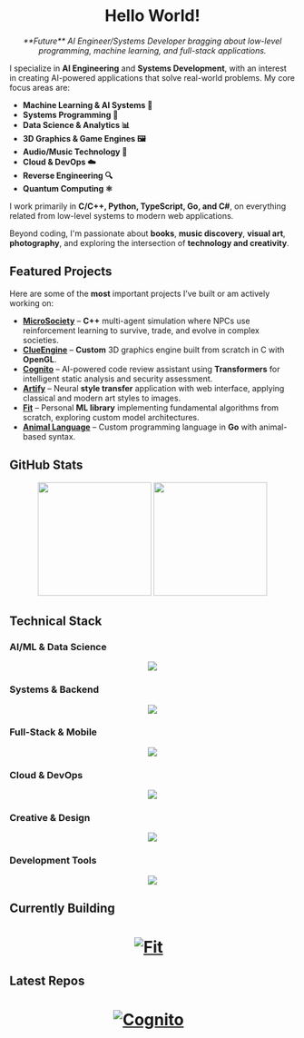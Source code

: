 <h1 align="center">Hello World!</h1>

<p align="center">
  <em> **Future** AI Engineer/Systems Developer bragging about low-level programming, machine learning, and full-stack applications.</em>
</p>

I specialize in **AI Engineering** and **Systems Development**, with an interest in creating AI-powered applications that solve real-world problems. My core focus areas are:

- **Machine Learning & AI Systems 🤖**
- **Systems Programming 🔧**
- **Data Science & Analytics 📊**
- **3D Graphics & Game Engines 🖼️**
- **Audio/Music Technology 🎵**
- **Cloud & DevOps ☁️**
- **Reverse Engineering 🔍**
- **Quantum Computing ⚛️**

I work primarily in **C/C++, Python, TypeScript, Go, and C#**, on everything related from low-level systems to modern web applications.

Beyond coding, I'm passionate about **books**, **music discovery**, **visual art**, **photography**, and exploring the intersection of **technology and creativity**.

## Featured Projects

Here are some of the **most** important projects I’ve built or am actively working on:

- **[MicroSociety](https://github.com/Klus3kk/microsociety)** – **C++** multi-agent simulation where NPCs use reinforcement learning to survive, trade, and evolve in complex societies.
- **[ClueEngine](https://github.com/Klus3kk/clueengine)** – **Custom** 3D graphics engine built from scratch in C with **OpenGL**.
- **[Cognito](https://github.com/Klus3kk/cognito)** – AI-powered code review assistant using **Transformers** for intelligent static analysis and security assessment.
- **[Artify](https://github.com/Klus3kk/artify)** – Neural **style transfer** application with web interface, applying classical and modern art styles to images.
- **[Fit](https://github.com/Klus3kk/fit)** – Personal **ML library** implementing fundamental algorithms from scratch, exploring custom model architectures.
- **[Animal Language](https://github.com/animal-lang/animal)** – Custom programming language in **Go** with animal-based syntax.


## GitHub Stats

<p align="center">
  <img height=200 src="https://github-readme-stats.vercel.app/api?username=Klus3kk&theme=tokyonight&hide=issues,contribs,prs" />
  <img height=200 src="https://github-readme-stats.vercel.app/api/top-langs?username=Klus3kk&layout=compact&langs_count=8&card_width=320&theme=tokyonight" />
</p>

## Technical Stack

### AI/ML & Data Science
<p align="center">
  <a href="https://skillicons.dev">
    <img src="https://skillicons.dev/icons?i=python,tensorflow,pytorch,opencv,sklearn,anaconda,r" />
  </a>
</p>

### Systems & Backend
<p align="center">
  <a href="https://skillicons.dev">
    <img src="https://skillicons.dev/icons?i=c,cpp,go,rust,cmake,nodejs,postgres,docker,bash" />
  </a>
</p>

### Full-Stack & Mobile
<p align="center">
  <a href="https://skillicons.dev">
    <img src="https://skillicons.dev/icons?i=ts,js,react,nextjs,tailwind,cs,flutter,dart" />
  </a>
</p>

### Cloud & DevOps
<p align="center">
  <a href="https://skillicons.dev">
    <img src="https://skillicons.dev/icons?i=aws,gcp,docker,git,github,ubuntu,arch,linux" />
  </a>
</p>

### Creative & Design
<p align="center">
  <a href="https://skillicons.dev">
    <img src="https://skillicons.dev/icons?i=blender,figma,ai,ps,pr,ae,ableton,unity,unreal" />
  </a>
</p>

### Development Tools
<p align="center">
  <a href="https://skillicons.dev">
    <img src="https://skillicons.dev/icons?i=vscode,pycharm,visualstudio,latex,regex,emacs,kali" />
  </a>
</p>



## Currently Building

<h1 align="center"><a href="https://github.com/Klus3kk/github-readme-stats">
  
[![Fit](https://github-readme-stats.vercel.app/api/pin/?username=Klus3kk&repo=fit&bg_color=0d1116&title_color=325aa8&text_color=a4aacb&icon_color=007ec6)](https://github.com/Klus3kk/fit) &nbsp;

</p>


## Latest Repos

<h1 align="center"><a href="https://github.com/Klus3kk/github-readme-stats">

[![Cognito](https://github-readme-stats.vercel.app/api/pin/?username=Klus3kk&repo=cognito&bg_color=0d1116&title_color=325aa8&text_color=a4aacb&icon_color=007ec6)](https://github.com/Klus3kk/cognito) &nbsp;


</p>
